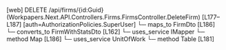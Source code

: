 [web] DELETE /api/firms/{id:Guid}  (Workpapers.Next.API.Controllers.Firms.FirmsController.DeleteFirm)  [L177–L187] [auth=AuthorizationPolicies.SuperUser]
  └─ maps_to FirmDto [L186]
    └─ converts_to FirmWithStatsDto [L162]
  └─ uses_service IMapper
    └─ method Map [L186]
  └─ uses_service UnitOfWork
    └─ method Table [L181]

